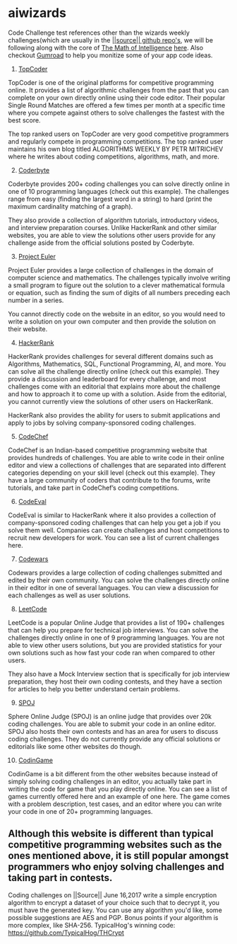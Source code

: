 # aiwizards
Code Challenge test references other than the wizards weekly challenges(which are usually in the <a href="https://github.com/llSourcell">||source|| github repo's</a>, we will be following along with the core of <a href="https://github.com/llSourcell/The_Math_of_Intelligence">The Math of Intelligence</a> <a href="http://aiweb.biz/2017/06/27/the-math-of-intelligence/">here</a>. Also checkout <a href="https://gumroad.com/">Gumroad</a> to help you monitize some of your app code ideas.


1. <a href="https://www.topcoder.com/challenges/?pageIndex=1" target="_blank">TopCoder</a>

TopCoder is one of the original platforms for competitive programming online. It provides a list of algorithmic challenges from the past that you can complete on your own directly online using their code editor. Their popular Single Round Matches are offered a few times per month at a specific time where you compete against others to solve challenges the fastest with the best score.

The top ranked users on TopCoder are very good competitive programmers and regularly compete in programming competitions. The top ranked user maintains his own blog titled ALGORITHMS WEEKLY BY PETR MITRICHEV where he writes about coding competitions, algorithms, math, and more.

2. <a href="https://coderbyte.com/" target="_blank">Coderbyte</a>

Coderbyte provides 200+ coding challenges you can solve directly online in one of 10 programming languages (check out this example). The challenges range from easy (finding the largest word in a string) to hard (print the maximum cardinality matching of a graph).

They also provide a collection of algorithm tutorials, introductory videos, and interview preparation courses. Unlike HackerRank and other similar websites, you are able to view the solutions other users provide for any challenge aside from the official solutions posted by Coderbyte.

3. <a href="https://projecteuler.net/" target="_blank">Project Euler</a>

Project Euler provides a large collection of challenges in the domain of computer science and mathematics. The challenges typically involve writing a small program to figure out the solution to a clever mathematical formula or equation, such as finding the sum of digits of all numbers preceding each number in a series.

You cannot directly code on the website in an editor, so you would need to write a solution on your own computer and then provide the solution on their website.

4. <a href="https://www.hackerrank.com/domains" target="_blank">HackerRank</a>

HackerRank provides challenges for several different domains such as Algorithms, Mathematics, SQL, Functional Programming, AI, and more. You can solve all the challenge directly online (check out this example). They provide a discussion and leaderboard for every challenge, and most challenges come with an editorial that explains more about the challenge and how to approach it to come up with a solution. Aside from the editorial, you cannot currently view the solutions of other users on HackerRank.

HackerRank also provides the ability for users to submit applications and apply to jobs by solving company-sponsored coding challenges.

5. <a href="https://www.codechef.com/" target="_blank">CodeChef</a>

CodeChef is an Indian-based competitive programming website that provides hundreds of challenges. You are able to write code in their online editor and view a collections of challenges that are separated into different categories depending on your skill level (check out this example). They have a large community of coders that contribute to the forums, write tutorials, and take part in CodeChef’s coding competitions.

6. <a href="https://www.codeeval.com/" target="_blank">CodeEval</a>

CodeEval is similar to HackerRank where it also provides a collection of company-sponsored coding challenges that can help you get a job if you solve them well. Companies can create challenges and host competitions to recruit new developers for work. You can see a list of current challenges here.

7. <a href="https://www.codewars.com/" target="_blank">Codewars</a>

Codewars provides a large collection of coding challenges submitted and edited by their own community. You can solve the challenges directly online in their editor in one of several languages. You can view a discussion for each challenges as well as user solutions.

8. <a href="https://leetcode.com/" target="_blank">LeetCode</a>

LeetCode is a popular Online Judge that provides a list of 190+ challenges that can help you prepare for technical job interviews. You can solve the challenges directly online in one of 9 programming languages. You are not able to view other users solutions, but you are provided statistics for your own solutions such as how fast your code ran when compared to other users.

They also have a Mock Interview section that is specifically for job interview preparation, they host their own coding contests, and they have a section for articles to help you better understand certain problems.

9. <a href="http://www.spoj.com/" target="_blank">SPOJ</a>

Sphere Online Judge (SPOJ) is an online judge that provides over 20k coding challenges. You are able to submit your code in an online editor. SPOJ also hosts their own contests and has an area for users to discuss coding challenges. They do not currently provide any official solutions or editorials like some other websites do though.

10. <a href="https://www.codingame.com" target="_blank">CodinGame</a>

CodinGame is a bit different from the other websites because instead of simply solving coding challenges in an editor, you actually take part in writing the code for game that you play directly online. You can see a list of games currently offered here and an example of one here. The game comes with a problem description, test cases, and an editor where you can write your code in one of 20+ programming languages.

Although this website is different than typical competitive programming websites such as the ones mentioned above, it is still popular amongst programmers who enjoy solving challenges and taking part in contests.
-------------------------------------------------------------------------------------------------------------------

Coding challenges on ||Source||
June 16,2017
write a simple encryption algorithm to encrypt a dataset of your choice such that to decrypt it, you must have the generated key. You can use any algorithm you'd like, some possible suggestions are AES and PGP. Bonus points if your algorithm is more complex, like SHA-256.
TypicalHog's winning code:
https://github.com/TypicalHog/THCrypt
